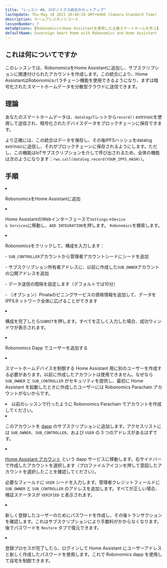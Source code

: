 ```yaml
---
title: "レッスン #6、ロボノミクス統合のセットアップ"
lastUpdate: Thu May 18 2023 10:46:29 GMT+0400 (Samara Standard Time)
description: ホームアシスタントコース
lessonNumber: 7
metaOptions: [RobonomicsとHome Assistantを使用した主権スマートホームを学ぶ]
defaultName: Sovereign Smart Home with Robonomics and Home Assistant
---
```



## これは何についてですか

このレッスンでは、RobonomicsをHome Assistantに追加し、サブスクリプションに関連付けられたアカウントを作成します。この統合により、Home AssistantはRobonomicsパラチェーン機能を使用できるようになり、まずは暗号化されたスマートホームデータを分散型クラウドに送信できます。


## 理論

あなたのスマートホームデータは、<code>datalog</code>パレットから<code>record()</code> extrinsicを使用して送信され、暗号化されたデバイスデータをブロックチェーンに保存できます。 

より正確には、この統合はデータを保存し、その後IPFSハッシュをdatalog extrinsicに送信し、それがブロックチェーンに保存されるようにします。ただし、この機能はIoTサブスクリプションを介して呼び出されるため、全体の機能は次のようになります：<code>rws.call(datalog.record(YOUR_IPFS_HASH))</code>。

## 手順

<List type="numbers">

<li>

RobonomicsをHome Assistantに追加

<List>

<li>

Home AssistantのWebインターフェースで<code>Settings</code>-><code>Device & Services</code>に移動し、<code>ADD INTEGRATION</code>を押します。 <code>Robonomics</code>を検索します。

<LessonVideo  :videos="[{src: 'https://crustipfs.info/ipfs/QmQp66J943zbF6iFdkKQpBikSbm9jV9La25bivKd7cz6fD', type:'mp4'}]" />

</li>

<li>

Robonomicsをクリックして、構成を入力します： 

\- <code>SUB_CONTROLLER</code>アカウントから管理者アカウントシードにシードを追加

\- サブスクリプション所有者アドレスに、以前に作成した<code>SUB_OWNER</code>アカウントの公開アドレスを追加

\- データ送信の間隔を設定します（デフォルトでは10分）

\- （オプション）Pinataのピニングサービスの資格情報を追加して、データをIPFSネットワーク全体に広げることができます

</li>

<li>

構成を完了したら<code>SUBMIT</code>を押します。すべてを正しく入力した場合、成功ウィンドウが表示されます。

</li>
</List>
</li>

<li>

Robonomics Dapp でユーザーを追加する 

<List>

<li>

スマートホームデバイスを制御する Home Assistant 用に別のユーザーを作成する必要があります。以前に作成したアカウントは使用できません。なぜなら <code>SUB_OWNER</code> と <code>SUB_CONTROLLER</code> がセキュリティを提供し、最初に Home Assistant を起動したときに作成したユーザーには Robonomics Parachain アカウントがないからです。

</li>

<li>
以前のレッスンで行ったように Robonomics Parachain でアカウントを作成してください。
</li>

<li>

このアカウントを [dapp](https://dapp.robonomics.network/#/subscription/devices) のサブスクリプションに追加します。アクセスリストには <code>SUB_OWNER</code>、<code>SUB_CONTROLLER</code>、および <code>USER</code> の 3 つのアドレスがあるはずです。

<LessonVideo  :videos="[{src: 'https://crustipfs.info/ipfs/QmSxzram7CF4SXpVgEyv98XetjYsxNFQY2GY4PfyhJak7H', type:'mp4'}]" />

</li>

<li>

[Home Assistant アカウント](https://dapp.robonomics.network/#/home-assistant) という dapp サービスに移動します。右サイドバーで作成したアカウントを選択します（プロファイルアイコンを押して意図したアカウントを選択したことを確認してください）。

必要なフィールドに <code>USER</code> シードを入力します。管理者クレジットフィールドに <code>SUB_OWNER</code> と <code>SUB_CONTROLLER</code> のアドレスを追加します。すべてが正しい場合、検証ステータスが <code>VERIFIED</code> と表示されます。

</li>

<li>

新しく登録したユーザーのためにパスワードを作成し、その後トランザクションを確認します。これはサブスクリプションにより手数料がかからなくなります。後でパスワードを <code>Restore</code> タブで復元できます。

<LessonVideo  :videos="[{src: 'https://crustipfs.info/ipfs/QmW2TXuwCYXzgcRfEUx4imZU5ZerEzkuD5P53u9g2WnxDh', type:'mp4'}]" />

</li>

<li>

登録プロセスが完了したら、ログインして Home Assistant にユーザーアドレスと新しく作成したパスワードを使用します。これで Robonomics dapp を使用して自宅を制御できます。

</li>
</List>
</li>
</List>